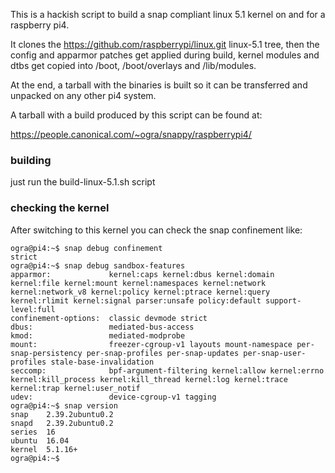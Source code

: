 This is a hackish script to build a snap compliant linux 5.1 kernel
on and for a raspberry pi4.

It clones the https://github.com/raspberrypi/linux.git linux-5.1 tree, then
the config and apparmor patches get applied during build, kernel modules
and dtbs get copied into /boot, /boot/overlays and /lib/modules.

At the end, a tarball with the binaries is built so it can be transferred and
unpacked on any other pi4 system.

A tarball with a build produced by this script can be found at:

https://people.canonical.com/~ogra/snappy/raspberrypi4/

### building

just run the build-linux-5.1.sh script

### checking the kernel

After switching to this kernel you can check the snap confinement like:

```
ogra@pi4:~$ snap debug confinement
strict
ogra@pi4:~$ snap debug sandbox-features
apparmor:             kernel:caps kernel:dbus kernel:domain kernel:file kernel:mount kernel:namespaces kernel:network kernel:network_v8 kernel:policy kernel:ptrace kernel:query kernel:rlimit kernel:signal parser:unsafe policy:default support-level:full
confinement-options:  classic devmode strict
dbus:                 mediated-bus-access
kmod:                 mediated-modprobe
mount:                freezer-cgroup-v1 layouts mount-namespace per-snap-persistency per-snap-profiles per-snap-updates per-snap-user-profiles stale-base-invalidation
seccomp:              bpf-argument-filtering kernel:allow kernel:errno kernel:kill_process kernel:kill_thread kernel:log kernel:trace kernel:trap kernel:user_notif
udev:                 device-cgroup-v1 tagging
ogra@pi4:~$ snap version
snap    2.39.2ubuntu0.2
snapd   2.39.2ubuntu0.2
series  16
ubuntu  16.04
kernel  5.1.16+
ogra@pi4:~$ 
```
